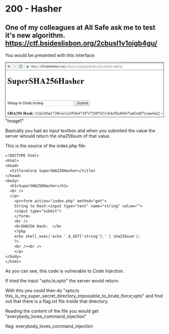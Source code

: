 # 200 - Hasher
## One of my colleagues at All Safe ask me to test it's new algorithm. https://ctf.bsideslisbon.org/2cbusl1v1oigb4gu/

You would be presented with this interface:

![logo](web200_1.JPG) "Image1"

Basically you had an input textbox and when you submited the value the server whould return the sha256sum of that value.

This is the source of the index.php file:

    <!DOCTYPE html>
    <html>
    <head>
      <title>eCorp SuperSHA256Hasher</title>
    </head>
    <body>
      <h1>SuperSHA256Hasher</h1>
      <br />
      </p>
        <p><form action="index.php" method="get">
        String to Hash:<input type="text" name="string" value="">
        <input type="submit">
        </form>
        <br />
        <b>SHA256 Hash:  </b>
        <?php
        echo shell_exec('echo '.$_GET['string'].' | sha256sum');
        ?>
        <br /><br />
        </p>
    </body>
    </html>

As you can see, this code is vulnerable to Code Injection.

If tried the input "xpto;ls;xpto" the server would return:

With this you could then do "xpto;ls this_is_my_super_secret_directory_impossible_to_brute_force;xpto" and find out that there is a flag.txt file inside that directory.

Reading the content of the file you would get "everybody_loves_command_injection"

flag: everybody_loves_command_injection


